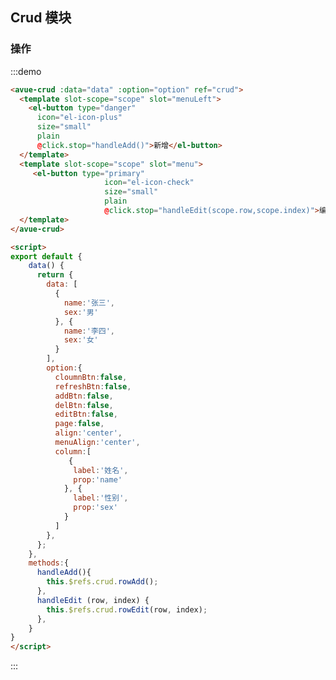 <script>
export default {
    data() {
      return {
        data: [
          {
            name:'张三',
            sex:'男'
          }, {
            name:'李四',
            sex:'女'
          }
        ],
        option:{
          cloumnBtn:false,
          refreshBtn:false,
          addBtn:false,
          delBtn:false,
          editBtn:false,
          page:false,
          align:'center',
          menuAlign:'center',
          column:[
             {
              label:'姓名',
              prop:'name'
            }, {
              label:'性别',
              prop:'sex'
            }
          ]
        },
      };
    },
    methods:{
      handleAdd(){
        this.$refs.crud.rowAdd();
      },
      handleEdit (row, index) {
        this.$refs.crud.rowEdit(row, index);
      },
    }
}
</script>
<style>

</style>

## Crud 模块



### 操作

:::demo  
```html
<avue-crud :data="data" :option="option" ref="crud">
  <template slot-scope="scope" slot="menuLeft">
    <el-button type="danger"
      icon="el-icon-plus"
      size="small"
      plain
      @click.stop="handleAdd()">新增</el-button>
  </template>
  <template slot-scope="scope" slot="menu">
     <el-button type="primary"
                     icon="el-icon-check"
                     size="small"
                     plain
                     @click.stop="handleEdit(scope.row,scope.index)">编辑</el-button>
  </template>
</avue-crud>

<script>
export default {
    data() {
      return {
        data: [
          {
            name:'张三',
            sex:'男'
          }, {
            name:'李四',
            sex:'女'
          }
        ],
        option:{
          cloumnBtn:false,
          refreshBtn:false,
          addBtn:false,
          delBtn:false,
          editBtn:false,
          page:false,
          align:'center',
          menuAlign:'center',
          column:[
             {
              label:'姓名',
              prop:'name'
            }, {
              label:'性别',
              prop:'sex'
            }
          ]
        },
      };
    },
    methods:{
      handleAdd(){
        this.$refs.crud.rowAdd();
      },
      handleEdit (row, index) {
        this.$refs.crud.rowEdit(row, index);
      },
    }
}
</script>
```
:::